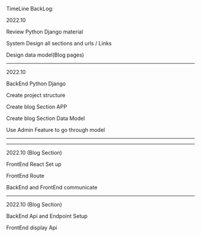 TimeLine BackLog: 

2022.10

Review Python Django material

System Design all sections and urls / Links

Design data model(Blog pages)

_________________________________________________________________________________________________________________________________________________________________________

2022.10

BackEnd Python Django

Create project structure

Create blog Section APP

Create blog Section Data Model

Use Admin Feature to go through model

_________________________________________________________________________________________________________________________________________________________________________

_________________________________________________________________________________________________________________________________________________________________________

2022.10 (Blog Section)

FrontEnd React Set up

FrontEnd Route

BackEnd and FrontEnd communicate


_________________________________________________________________________________________________________________________________________________________________________

2022.10 (Blog Section)

BackEnd Api and Endpoint Setup

FrontEnd display Api 
